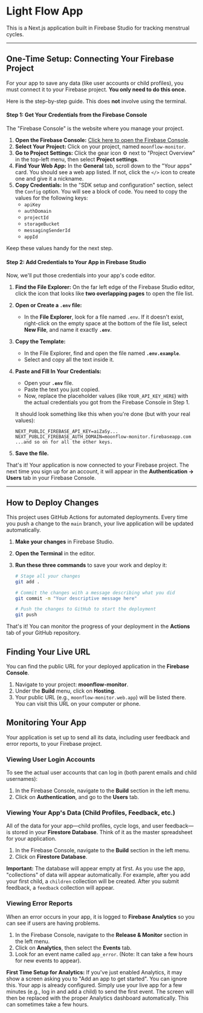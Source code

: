 # Light Flow App

This is a Next.js application built in Firebase Studio for tracking menstrual cycles.

---

## **One-Time Setup: Connecting Your Firebase Project**

For your app to save any data (like user accounts or child profiles), you must connect it to your Firebase project. **You only need to do this once.**

Here is the step-by-step guide. This does **not** involve using the terminal.

#### **Step 1: Get Your Credentials from the Firebase Console**

The "Firebase Console" is the website where you manage your project.

1.  **Open the Firebase Console:** [Click here to open the Firebase Console](https://console.firebase.google.com/).
2.  **Select Your Project:** Click on your project, named `moonflow-monitor`.
3.  **Go to Project Settings:** Click the gear icon ⚙️ next to "Project Overview" in the top-left menu, then select **Project settings**.
4.  **Find Your Web App:** In the **General** tab, scroll down to the "Your apps" card. You should see a web app listed. If not, click the `</>` icon to create one and give it a nickname.
5.  **Copy Credentials:** In the "SDK setup and configuration" section, select the `Config` option. You will see a block of code. You need to copy the values for the following keys:
    *   `apiKey`
    *   `authDomain`
    *   `projectId`
    *   `storageBucket`
    *   `messagingSenderId`
    *   `appId`

Keep these values handy for the next step.

#### **Step 2: Add Credentials to Your App in Firebase Studio**

Now, we'll put those credentials into your app's code editor.

1.  **Find the File Explorer:** On the far left edge of the Firebase Studio editor, click the icon that looks like **two overlapping pages** to open the file list.
2.  **Open or Create a `.env` file:**
    *   In the **File Explorer**, look for a file named `.env`. If it doesn't exist, right-click on the empty space at the bottom of the file list, select **New File**, and name it exactly **`.env`**.

3.  **Copy the Template:**
    *   In the File Explorer, find and open the file named **`.env.example`**.
    *   Select and copy all the text inside it.

4.  **Paste and Fill In Your Credentials:**
    *   Open your **`.env`** file.
    *   Paste the text you just copied.
    *   Now, replace the placeholder values (like `YOUR_API_KEY_HERE`) with the actual credentials you got from the Firebase Console in Step 1.

    It should look something like this when you're done (but with your real values):
    ```
    NEXT_PUBLIC_FIREBASE_API_KEY=aiZaSy...
    NEXT_PUBLIC_FIREBASE_AUTH_DOMAIN=moonflow-monitor.firebaseapp.com
    ...and so on for all the other keys.
    ```

5.  **Save the file.**

That's it! Your application is now connected to your Firebase project. The next time you sign up for an account, it will appear in the **Authentication -> Users** tab in your Firebase Console.

---

## How to Deploy Changes

This project uses GitHub Actions for automated deployments. Every time you push a change to the `main` branch, your live application will be updated automatically.

1.  **Make your changes** in Firebase Studio.

2.  **Open the Terminal** in the editor.

3.  **Run these three commands** to save your work and deploy it:

    ```bash
    # Stage all your changes
    git add .

    # Commit the changes with a message describing what you did
    git commit -m "Your descriptive message here"

    # Push the changes to GitHub to start the deployment
    git push
    ```

That's it! You can monitor the progress of your deployment in the **Actions** tab of your GitHub repository.

## Finding Your Live URL

You can find the public URL for your deployed application in the **Firebase Console**.
1. Navigate to your project: **moonflow-monitor**.
2. Under the **Build** menu, click on **Hosting**.
3. Your public URL (e.g., `moonflow-monitor.web.app`) will be listed there. You can visit this URL on your computer or phone.

## Monitoring Your App

Your application is set up to send all its data, including user feedback and error reports, to your Firebase project.

### Viewing User Login Accounts
To see the actual user accounts that can log in (both parent emails and child usernames):
1. In the Firebase Console, navigate to the **Build** section in the left menu.
2. Click on **Authentication**, and go to the **Users** tab.

### Viewing Your App's Data (Child Profiles, Feedback, etc.)

All of the data for your app—child profiles, cycle logs, and user feedback—is stored in your **Firestore Database**. Think of it as the master spreadsheet for your application.

1.  In the Firebase Console, navigate to the **Build** section in the left menu.
2.  Click on **Firestore Database**.

**Important:** The database will appear empty at first. As you use the app, "collections" of data will appear automatically. For example, after you add your first child, a `children` collection will be created. After you submit feedback, a `feedback` collection will appear.

### Viewing Error Reports

When an error occurs in your app, it is logged to **Firebase Analytics** so you can see if users are having problems.

1.  In the Firebase Console, navigate to the **Release & Monitor** section in the left menu.
2.  Click on **Analytics**, then select the **Events** tab.
3.  Look for an event name called `app_error`. (Note: It can take a few hours for new events to appear).

**First Time Setup for Analytics:** If you've just enabled Analytics, it may show a screen asking you to "Add an app to get started". You can ignore this. Your app is already configured. Simply use your live app for a few minutes (e.g., log in and add a child) to send the first event. The screen will then be replaced with the proper Analytics dashboard automatically. This can sometimes take a few hours.
